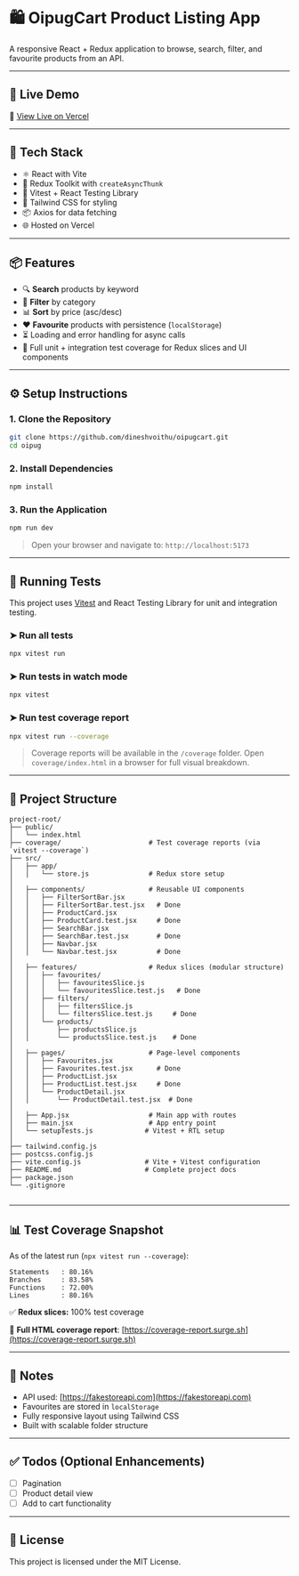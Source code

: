 # 🛍️ OipugCart Product Listing App

A responsive React + Redux application to browse, search, filter, and favourite products from an API.

---

## 🚀 Live Demo

🔗 [View Live on Vercel](https://oipugcart.vercel.app)

---

## 🔧 Tech Stack

- ⚛️ React with Vite
- 🎯 Redux Toolkit with `createAsyncThunk`
- 🧪 Vitest + React Testing Library
- 💨 Tailwind CSS for styling
- 📦 Axios for data fetching
- 🌐 Hosted on Vercel

---

## 📦 Features

- 🔍 **Search** products by keyword
- 🧼 **Filter** by category
- 📊 **Sort** by price (asc/desc)
- ❤️ **Favourite** products with persistence (`localStorage`)
- ⏳ Loading and error handling for async calls
- 🧪 Full unit + integration test coverage for Redux slices and UI components

---

## ⚙️ Setup Instructions

### 1. Clone the Repository

```bash
git clone https://github.com/dineshvoithu/oipugcart.git
cd oipug
```

### 2. Install Dependencies

```bash
npm install
```

### 3. Run the Application

```bash
npm run dev
```

> Open your browser and navigate to: `http://localhost:5173`

---

## 🧪 Running Tests

This project uses [Vitest](https://vitest.dev/) and React Testing Library for unit and integration testing.

### ➤ Run all tests

```bash
npx vitest run
```

### ➤ Run tests in watch mode

```bash
npx vitest
```

### ➤ Run test coverage report

```bash
npx vitest run --coverage
```

> Coverage reports will be available in the `/coverage` folder.
> Open `coverage/index.html` in a browser for full visual breakdown.

---

## 📁 Project Structure

```
project-root/
├── public/
│   └── index.html
├── coverage/                      # Test coverage reports (via `vitest --coverage`)
├── src/
│   ├── app/
│   │   └── store.js               # Redux store setup
│
│   ├── components/                # Reusable UI components
│   │   ├── FilterSortBar.jsx
│   │   ├── FilterSortBar.test.jsx   # Done
│   │   ├── ProductCard.jsx
│   │   ├── ProductCard.test.jsx     # Done
│   │   ├── SearchBar.jsx
│   │   ├── SearchBar.test.jsx       # Done
│   │   ├── Navbar.jsx
│   │   └── Navbar.test.jsx          # Done
│
│   ├── features/                  # Redux slices (modular structure)
│   │   ├── favourites/
│   │   │   ├── favouritesSlice.js
│   │   │   └── favouritesSlice.test.js   # Done
│   │   ├── filters/
│   │   │   ├── filtersSlice.js
│   │   │   └── filtersSlice.test.js     # Done
│   │   └── products/
│   │       ├── productsSlice.js
│   │       └── productsSlice.test.js    # Done
│
│   ├── pages/                     # Page-level components
│   │   ├── Favourites.jsx
│   │   ├── Favourites.test.jsx      # Done
│   │   ├── ProductList.jsx
│   │   ├── ProductList.test.jsx     # Done
│   │   └── ProductDetail.jsx
│   │       └── ProductDetail.test.jsx  # Done
│
│   ├── App.jsx                    # Main app with routes
│   ├── main.jsx                   # App entry point
│   └── setupTests.js             # Vitest + RTL setup
│
├── tailwind.config.js
├── postcss.config.js
├── vite.config.js                # Vite + Vitest configuration
├── README.md                     # Complete project docs
├── package.json
└── .gitignore


```

---

## 📊 Test Coverage Snapshot

As of the latest run (`npx vitest run --coverage`):

```
Statements   : 80.16%
Branches     : 83.58%
Functions    : 72.00%
Lines        : 80.16%
```

✅ **Redux slices:** 100% test coverage  

🔗 **Full HTML coverage report**: [https://coverage-report.surge.sh](https://coverage-report.surge.sh)

---

## 📝 Notes

- API used: [https://fakestoreapi.com](https://fakestoreapi.com)
- Favourites are stored in `localStorage`
- Fully responsive layout using Tailwind CSS
- Built with scalable folder structure

---

## ✅ Todos (Optional Enhancements)

- [ ] Pagination
- [ ] Product detail view
- [ ] Add to cart functionality

---

## 📄 License

This project is licensed under the MIT License.
